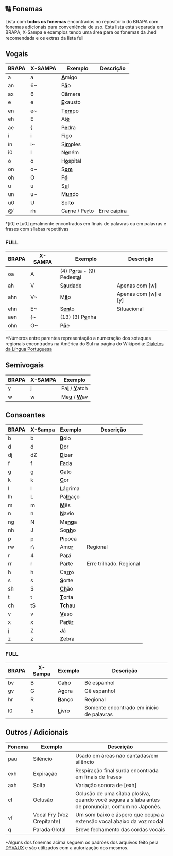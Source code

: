 ## 🔠 Fonemas
Lista com **todos os fonemas** encontrados no repositório do BRAPA com fonemas adicionais para conveniência de uso.
Esta lista está separada em BRAPA, X-Sampa e exemplos tendo uma área para os fonemas da .hed recomendada e os extras da lista full

## Vogais
| BRAPA | X-SAMPA | Exemplo | Descrição |
|--|--|--|--|
| a | a | <ins>**A**</ins>migo |  |
| an | 6~ | P<ins>**ã**</ins>o |  |
| ax | 6 | C**â**mera |  |
| e | e | <ins>**E**</ins>xausto |  |
| en | e~ | T<ins>**em**</ins>po |  |
| eh | E | At<ins>**é**</ins> |  |
| ae | { | P<ins>**e**</ins>dra |  |
| i | i | F<ins>**i**</ins>go |  |
| in | i~ | S<ins>**im**</ins>ples |  |
| i0 | I | N<ins>**e**</ins>ném |  |
| o | o | H<ins>**o**</ins>spital |  |
| on | o~ | S<ins>**om**</ins> |  |
| oh | O | P<ins>**ó**</ins> |  |
| u | u | S<ins>**u**</ins>l |  |
| un | u~ | M<ins>**un**</ins>do |  |
| u0 | U | Solt<ins>**o**</ins> |  |
| @\` | rh | Ca<ins>**r**</ins>ne / Pe<ins>**r**</ins>to | Erre caipira |

*\[i0] e \[u0] geralmente encontrados em finais de palavras ou em palavras e frases com sílabas repetitivas

### FULL
| BRAPA | X-SAMPA | Exemplo | Descrição |
|--|--|--|--|
| oa | A | (4) P<ins>**o**</ins>rta - (9) Pedest<ins>**a**</ins>l |  |
| ah | V | S<ins>**a**</ins>udade | Apenas com [w] |
| ahn | V~ | M<ins>**ã**</ins>o |  Apenas com [w] e [y]|
| ehn | E~ | S<ins>**en**</ins>to | Situacional |
| aen | {~ | (13) (3) P<ins>**e**</ins>nha |  |
| ohn | O~ | P<ins>**õ**</ins>e |  |

*Números entre parentes representação a numeração dos sotaques regionais encontrados na América do Sul na página do Wikipedia: [Dialetos da Língua Portuguesa](https://pt.wikipedia.org/wiki/Dialetos_da_l%C3%ADngua_portuguesa)
## Semivogais
| BRAPA | X-SAMPA | Exemplo |
|--|--|--|
| y | j | Pa<ins>**i**</ins> / <ins>**Y**</ins>atch |
| w | w | Me<ins>**u**</ins> / <ins>**W**</ins>av |

## Consoantes
| BRAPA | X-Sampa | Exemplo | Descrição |
|--|--|--|--|
| b | b | <ins>**B**</ins>olo |  |
| d | d | <ins>**D**</ins>or |  |
| dj | dZ |<ins>**D**</ins>izer |  |
| f | f | <ins>**F**</ins>ada |  |
| g | g | <ins>**G**</ins>ato |  |
| k | k | <ins>**C**</ins>or |  |
| l | l | <ins>**L**</ins>ágrima |  |
| lh | L | Pa<ins>**lh**</ins>aço |  |
| m | m | <ins>**M**</ins>ês |  |
| n | n | <ins>**N**</ins>avio |  |
| ng | N | Ma<ins>**ng**</ins>a |  |
| nh | J | So<ins>**nh**</ins>o |  |
| p | p | <ins>**P**</ins>ipoca |  |
| rw | r\ | Amo<ins>**r**</ins> | Regional |
| r | 4 | Pa<ins>**r**</ins>á |  |
| rr | r | Pa<ins>**r**</ins>te | Erre trilhado. Regional |
| h | h | Ca<ins>**rr**</ins>o |  |
| s | s | <ins>**S**</ins>orte |  |
| sh | S | <ins>**Ch**</ins>ão |  |
| t | t | <ins>**T**</ins>orta |  |
| ch | tS | <ins>**Tch**</ins>au |  |
| v | v | <ins>**V**</ins>aso |  |
| x | x | Pa<ins>**r**</ins>ti<ins>**r**</ins> |  |
| j | Z | <ins>**J**</ins>á |  |
| z | z | <ins>**Z**</ins>ebra |  |

### FULL
| BRAPA | X-Sampa | Exemplo | Descrição |
|--|--|--|--|
| bv | B | Ca<ins>**b**</ins>o | Bê espanhol |
| gv | G | A<ins>**g**</ins>ora | Gê espanhol |
| hr | R | <ins>**R**</ins>anço | Regional |
| l0 | 5 | <ins>**L**</ins>ivro | Somente encontrado em início de palavras |

## Outros / Adicionais
| Fonema | Exemplo | Descrição |
|--|--|--|
| pau | Silêncio | Usado em áreas não cantadas/em silêncio |
| exh | Expiração | Respiração final surda encontrada em finais de frases |
| axh | Solta | Variação sonora de \[exh] |
| cl | Oclusão | Oclusão de uma sílaba plosiva, quando você segura a sílaba antes de pronunciar, comum no Japonês.|
| vf | Vocal Fry (Voz Crepitante)| Um som baixo e áspero que ocupa a extensão vocal abaixo da voz modal |
| q | Parada Glotal | Breve fechamento das cordas vocais |

*Alguns dos fonemas acima seguem os padrões dos arquivos feito pela [DYVAUX](https://github.com/DYVAUX) e são utilizados com a autorização dos mesmos.
